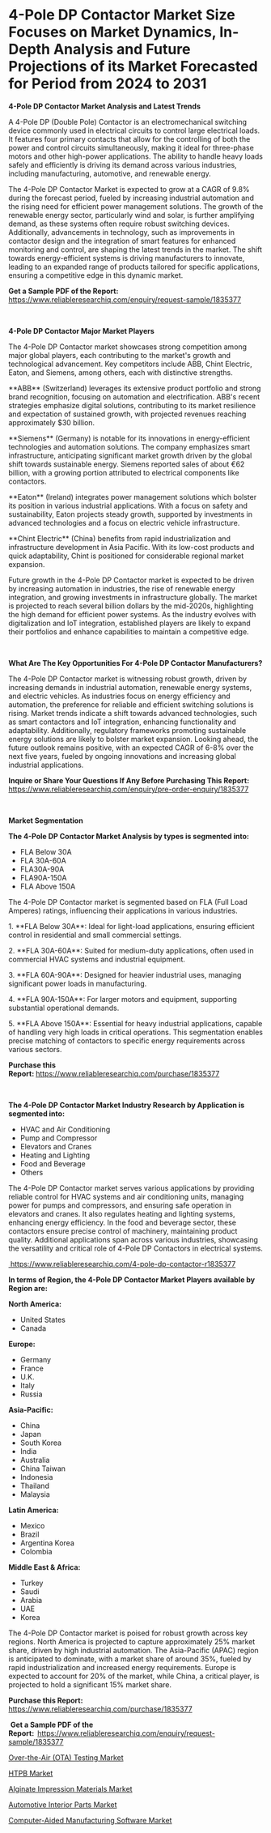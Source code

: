 <p><h1>4-Pole DP Contactor Market Size Focuses on Market Dynamics, In-Depth Analysis and Future Projections of its Market Forecasted for Period from 2024 to 2031</h1></p><p><strong>4-Pole DP Contactor Market Analysis and Latest Trends</strong></p>
<p><p>A 4-Pole DP (Double Pole) Contactor is an electromechanical switching device commonly used in electrical circuits to control large electrical loads. It features four primary contacts that allow for the controlling of both the power and control circuits simultaneously, making it ideal for three-phase motors and other high-power applications. The ability to handle heavy loads safely and efficiently is driving its demand across various industries, including manufacturing, automotive, and renewable energy.</p><p>The 4-Pole DP Contactor Market is expected to grow at a CAGR of 9.8% during the forecast period, fueled by increasing industrial automation and the rising need for efficient power management solutions. The growth of the renewable energy sector, particularly wind and solar, is further amplifying demand, as these systems often require robust switching devices. Additionally, advancements in technology, such as improvements in contactor design and the integration of smart features for enhanced monitoring and control, are shaping the latest trends in the market. The shift towards energy-efficient systems is driving manufacturers to innovate, leading to an expanded range of products tailored for specific applications, ensuring a competitive edge in this dynamic market.</p></p>
<p><strong>Get a Sample PDF of the Report:&nbsp;</strong> <a href="https://www.reliableresearchiq.com/enquiry/request-sample/1835377?utm_campaign=1137&utm_medium=2&utm_source=Github&utm_content=ia&utm_term=16102024&utm_id=4-pole-dp-contactor">https://www.reliableresearchiq.com/enquiry/request-sample/1835377</a></p>
<p>&nbsp;</p>
<p><strong>4-Pole DP Contactor Major Market Players</strong></p>
<p><p>The 4-Pole DP Contactor market showcases strong competition among major global players, each contributing to the market's growth and technological advancement. Key competitors include ABB, Chint Electric, Eaton, and Siemens, among others, each with distinctive strengths.</p><p>**ABB** (Switzerland) leverages its extensive product portfolio and strong brand recognition, focusing on automation and electrification. ABB's recent strategies emphasize digital solutions, contributing to its market resilience and expectation of sustained growth, with projected revenues reaching approximately $30 billion.</p><p>**Siemens** (Germany) is notable for its innovations in energy-efficient technologies and automation solutions. The company emphasizes smart infrastructure, anticipating significant market growth driven by the global shift towards sustainable energy. Siemens reported sales of about €62 billion, with a growing portion attributed to electrical components like contactors.</p><p>**Eaton** (Ireland) integrates power management solutions which bolster its position in various industrial applications. With a focus on safety and sustainability, Eaton projects steady growth, supported by investments in advanced technologies and a focus on electric vehicle infrastructure.</p><p>**Chint Electric** (China) benefits from rapid industrialization and infrastructure development in Asia Pacific. With its low-cost products and quick adaptability, Chint is positioned for considerable regional market expansion.</p><p>Future growth in the 4-Pole DP Contactor market is expected to be driven by increasing automation in industries, the rise of renewable energy integration, and growing investments in infrastructure globally. The market is projected to reach several billion dollars by the mid-2020s, highlighting the high demand for efficient power systems. As the industry evolves with digitalization and IoT integration, established players are likely to expand their portfolios and enhance capabilities to maintain a competitive edge.</p></p>
<p>&nbsp;</p>
<p><strong>What Are The Key Opportunities For 4-Pole DP Contactor Manufacturers?</strong></p>
<p><p>The 4-Pole DP Contactor market is witnessing robust growth, driven by increasing demands in industrial automation, renewable energy systems, and electric vehicles. As industries focus on energy efficiency and automation, the preference for reliable and efficient switching solutions is rising. Market trends indicate a shift towards advanced technologies, such as smart contactors and IoT integration, enhancing functionality and adaptability. Additionally, regulatory frameworks promoting sustainable energy solutions are likely to bolster market expansion. Looking ahead, the future outlook remains positive, with an expected CAGR of 6-8% over the next five years, fueled by ongoing innovations and increasing global industrial applications.</p></p>
<p><strong>Inquire or Share Your Questions If Any Before Purchasing This Report:</strong> <a href="https://www.reliableresearchiq.com/enquiry/pre-order-enquiry/1835377?utm_campaign=1137&utm_medium=2&utm_source=Github&utm_content=ia&utm_term=16102024&utm_id=4-pole-dp-contactor">https://www.reliableresearchiq.com/enquiry/pre-order-enquiry/1835377</a></p>
<p>&nbsp;</p>
<p><strong>Market Segmentation</strong></p>
<p><strong>The 4-Pole DP Contactor Market Analysis by types is segmented into:</strong></p>
<p><ul><li>FLA Below 30A</li><li>FLA 30A-60A</li><li>FLA30A-90A</li><li>FLA90A-150A</li><li>FLA Above 150A</li></ul></p>
<p><p>The 4-Pole DP Contactor market is segmented based on FLA (Full Load Amperes) ratings, influencing their applications in various industries. </p><p>1. **FLA Below 30A**: Ideal for light-load applications, ensuring efficient control in residential and small commercial settings.</p><p>2. **FLA 30A-60A**: Suited for medium-duty applications, often used in commercial HVAC systems and industrial equipment.</p><p>3. **FLA 60A-90A**: Designed for heavier industrial uses, managing significant power loads in manufacturing.</p><p>4. **FLA 90A-150A**: For larger motors and equipment, supporting substantial operational demands.</p><p>5. **FLA Above 150A**: Essential for heavy industrial applications, capable of handling very high loads in critical operations. This segmentation enables precise matching of contactors to specific energy requirements across various sectors.</p></p>
<p><strong>Purchase this Report:&nbsp;</strong><a href="https://www.reliableresearchiq.com/purchase/1835377?utm_campaign=1137&utm_medium=2&utm_source=Github&utm_content=ia&utm_term=16102024&utm_id=4-pole-dp-contactor">https://www.reliableresearchiq.com/purchase/1835377</a></p>
<p>&nbsp;</p>
<p><strong>The 4-Pole DP Contactor Market Industry Research by Application is segmented into:</strong></p>
<p><ul><li>HVAC and Air Conditioning</li><li>Pump and Compressor</li><li>Elevators and Cranes</li><li>Heating and Lighting</li><li>Food and Beverage</li><li>Others</li></ul></p>
<p><p>The 4-Pole DP Contactor market serves various applications by providing reliable control for HVAC systems and air conditioning units, managing power for pumps and compressors, and ensuring safe operation in elevators and cranes. It also regulates heating and lighting systems, enhancing energy efficiency. In the food and beverage sector, these contactors ensure precise control of machinery, maintaining product quality. Additional applications span across various industries, showcasing the versatility and critical role of 4-Pole DP Contactors in electrical systems.</p></p>
<p><a href="https://www.reliableresearchiq.com/4-pole-dp-contactor-r1835377?utm_campaign=1137&utm_medium=2&utm_source=Github&utm_content=ia&utm_term=16102024&utm_id=4-pole-dp-contactor">&nbsp;https://www.reliableresearchiq.com/4-pole-dp-contactor-r1835377</a></p>
<p><strong>In terms of Region, the 4-Pole DP Contactor Market Players available by Region are:</strong></p>
<p>
    <p> <strong> North America: </strong>
        <ul>
            <li>United States</li>
            <li>Canada</li>
        </ul>
        </p> 
    <p> <strong> Europe: </strong>
        <ul>
            <li>Germany</li>
            <li>France</li>
            <li>U.K.</li>
            <li>Italy</li>
            <li>Russia</li>
        </ul>
        </p> 
    <p> <strong> Asia-Pacific: </strong>
        <ul>
            <li>China</li>
            <li>Japan</li>
            <li>South Korea</li>
            <li>India</li>
            <li>Australia</li>
            <li>China Taiwan</li>
            <li>Indonesia</li>
            <li>Thailand</li>
            <li>Malaysia</li>
        </ul>
        </p> 
    <p> <strong> Latin America: </strong>
        <ul>
            <li>Mexico</li>
            <li>Brazil</li>
            <li>Argentina Korea</li>
            <li>Colombia</li>
        </ul>
        </p> 
    <p> <strong> Middle East & Africa: </strong>
        <ul>
            <li>Turkey</li>
            <li>Saudi</li>
            <li>Arabia</li>
            <li>UAE</li>
            <li>Korea</li>
        </ul>
    </p>
    </p>
<p><p>The 4-Pole DP Contactor market is poised for robust growth across key regions. North America is projected to capture approximately 25% market share, driven by high industrial automation. The Asia-Pacific (APAC) region is anticipated to dominate, with a market share of around 35%, fueled by rapid industrialization and increased energy requirements. Europe is expected to account for 20% of the market, while China, a critical player, is projected to hold a significant 15% market share.</p></p>
<p><strong>Purchase this Report: </strong><a href="https://www.reliableresearchiq.com/purchase/1835377?utm_campaign=1137&utm_medium=2&utm_source=Github&utm_content=ia&utm_term=16102024&utm_id=4-pole-dp-contactor">https://www.reliableresearchiq.com/purchase/1835377</a></p>
<p>&nbsp;<strong>Get a Sample PDF of the Report:&nbsp;&nbsp;</strong><a href="https://www.reliableresearchiq.com/enquiry/request-sample/1835377?utm_campaign=1137&utm_medium=2&utm_source=Github&utm_content=ia&utm_term=16102024&utm_id=4-pole-dp-contactor">https://www.reliableresearchiq.com/enquiry/request-sample/1835377</a></p>
<p><strong></strong></p>
<p><p><a href="https://github.com/kyleetroxilbu/Market-Research-Report-List-1/blob/main/over-the-air-ota-testing-market.md?utm_campaign=1137&utm_medium=2&utm_source=Github&utm_content=ia&utm_term=16102024&utm_id=4-pole-dp-contactor">Over-the-Air (OTA) Testing Market</a></p><p><a href="https://www.linkedin.com/pulse/global-htpb-market-trends-insights-growth-opportunities-challenges-6vizf?utm_campaign=1137&utm_medium=2&utm_source=Github&utm_content=ia&utm_term=16102024&utm_id=4-pole-dp-contactor">HTPB Market</a></p><p><a href="https://www.linkedin.com/pulse/alginate-impression-materials-market-emerging-trends-future-prospects-nwnzf?utm_campaign=1137&utm_medium=2&utm_source=Github&utm_content=ia&utm_term=16102024&utm_id=4-pole-dp-contactor">Alginate Impression Materials Market</a></p><p><a href="https://www.linkedin.com/pulse/mapping-automotive-interior-parts-market-trends-challenges-dvbxf?utm_campaign=1137&utm_medium=2&utm_source=Github&utm_content=ia&utm_term=16102024&utm_id=4-pole-dp-contactor">Automotive Interior Parts Market</a></p><p><a href="https://github.com/whitbyuhringenn/Market-Research-Report-List-1/blob/main/computer-aided-manufacturing-software-market.md?utm_campaign=1137&utm_medium=2&utm_source=Github&utm_content=ia&utm_term=16102024&utm_id=4-pole-dp-contactor">Computer-Aided Manufacturing Software Market</a></p></p>